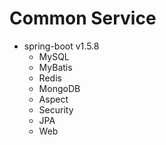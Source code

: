 # Common Service

- spring-boot v1.5.8
  - MySQL
  - MyBatis
  - Redis
  - MongoDB
  - Aspect
  - Security
  - JPA
  - Web

